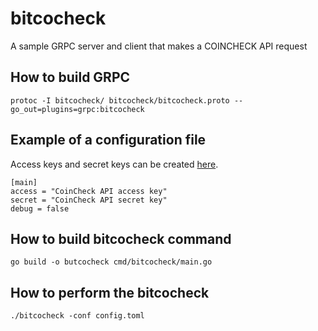 # bitcocheck

A sample GRPC server and client that makes a COINCHECK API request

## How to build GRPC

```
protoc -I bitcocheck/ bitcocheck/bitcocheck.proto --go_out=plugins=grpc:bitcocheck
```

## Example of a configuration file


Access keys and secret keys can be created [here](https://coincheck.com/ja/api_settings).

```
[main]
access = "CoinCheck API access key"
secret = "CoinCheck API secret key"
debug = false
```

## How to build bitcocheck command

```
go build -o butcocheck cmd/bitcocheck/main.go
```

## How to perform the bitcocheck

```
./bitcocheck -conf config.toml
```
